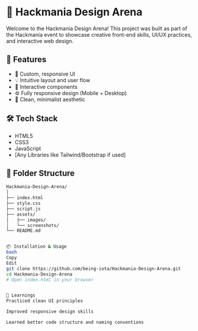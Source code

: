 # 🎨 Hackmania Design Arena

Welcome to the Hackmania Design Arena! This project was built as part of the Hackmania event to showcase creative front-end skills, UI/UX practices, and interactive web design.

## 🚀 Features
- 🎨 Custom, responsive UI
- 💡 Intuitive layout and user flow
- 🔄 Interactive components
- ⚙️ Fully responsive design (Mobile + Desktop)
- 🌈 Clean, minimalist aesthetic

## 🛠️ Tech Stack
- HTML5
- CSS3
- JavaScript
- [Any Libraries like Tailwind/Bootstrap if used]


## 📂 Folder Structure
```bash
Hackmania-Design-Arena/
│
├── index.html
├── style.css
├── script.js
├── assets/
│   ├── images/
│   └── screenshots/
└── README.md


📦 Installation & Usage
bash
Copy
Edit
git clone https://github.com/being-iota/Hackmania-Design-Arena.git
cd Hackmania-Design-Arena
# Open index.html in your browser


🧠 Learnings
Practiced clean UI principles

Improved responsive design skills

Learned better code structure and naming conventions
